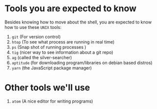 # Tools you are expected to know


Besides knowing how to move about the shell, you are expected to know
how to use these `UNIX` tools:

1. `git` (For version control)
2. `htop` (To see what process are running in real time)
3. `ps` (Snap shot of running processes )
4. `tig` (nicer way to see information about a git repo)
5. `ag` (called the silver-searcher)
6. `aptitude` (for downloading program/libraries on debian based
   distros)
7. `yarn` (the JavaScript package manager)

# Other tools we'll use

1. `atom` (A nice editor for writing programs)


